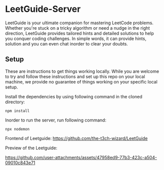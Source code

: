 # LeetGuide-Server

LeetGuide is your ultimate companion for mastering LeetCode problems. Whether you're stuck on a tricky algorithm or need a nudge in the right direction, LeetGuide provides tailored hints and detailed solutions to help you conquer coding challenges. In simple words, it can provide hints, solution and you can even chat inorder to clear your doubts.

## Setup
These are instructions to get things working locally. While you are welcome to try and follow these instructions and set up this repo on your local machine, we provide no guarantee of things working on your specific local setup.

Install the dependencies by using following command in the cloned directory:
```
npm install
```
Inorder to run the server, run following command:
```
npx nodemon
```
Frontend of Leetguide:
https://github.com/the-t3ch-wizard/LeetGuide

Preview of the Leetguide: 

https://github.com/user-attachments/assets/47958ed9-77b3-423c-a504-09010c843e71

